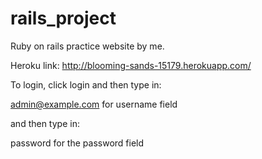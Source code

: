 # rails_project

Ruby on rails practice website by me.

Heroku link: http://blooming-sands-15179.herokuapp.com/

To login, click login and then type in: 

admin@example.com for username field

and then type in:

password for the password field
